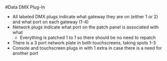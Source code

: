 #Data DMX Plug-In

- All labeled DMX plugs indicate what gateway they are on (either 1 or 2) and what port on each gateway (1-4) 
- Network plugs indicate what port on the patch panel is associated with what
    - Everything is patched 1 to 1 so there should be no need to repatch
- There is a 3 port network plate in both touchscreens, taking spots 1-3
- Console and touchscreen plugs in with 1 extra in case there is a need for another port